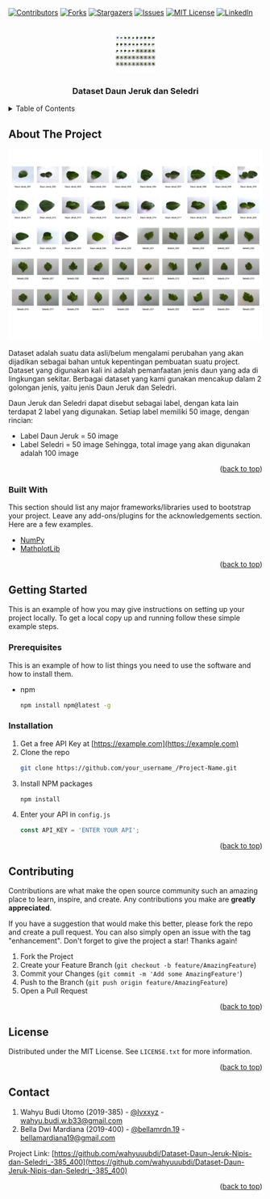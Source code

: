<div id="top"></div>

<!-- PROJECT SHIELDS -->
<!--
*** I'm using markdown "reference style" links for readability.
*** Reference links are enclosed in brackets [ ] instead of parentheses ( ).
*** See the bottom of this document for the declaration of the reference variables
*** for contributors-url, forks-url, etc. This is an optional, concise syntax you may use.
*** https://www.markdownguide.org/basic-syntax/#reference-style-links
-->
[![Contributors][contributors-shield]][contributors-url]
[![Forks][forks-shield]][forks-url]
[![Stargazers][stars-shield]][stars-url]
[![Issues][issues-shield]][issues-url]
[![MIT License][license-shield]][license-url]
[![LinkedIn][linkedin-shield]][linkedin-url]


<!-- PROJECT LOGO -->
<br />
<div align="center">
  <a href="https://github.com/wahyuuubdi/Dataset-Daun-Jeruk-Nipis-dan-Seledri_-385_400">
    <img src="image/overview_dataset.jpg" alt="Logo" width="80" height="80">
  </a>

  <h3 align="center">Dataset Daun Jeruk dan Seledri</h3>
</div>



<!-- TABLE OF CONTENTS -->
<details>
  <summary>Table of Contents</summary>
  <ol>
    <li>
      <a href="#about-the-project">About The Project</a>
      <ul>
        <li><a href="#built-with">Built With</a></li>
      </ul>
    </li>
    <li>
      <a href="#getting-started">Getting Started</a>
      <ul>
        <li><a href="#prerequisites">Prerequisites</a></li>
        <li><a href="#installation">Installation</a></li>
      </ul>
    </li>
    <li><a href="#contributing">Contributing</a></li>
    <li><a href="#license">License</a></li>
    <li><a href="#contact">Contact</a></li>
  </ol>
</details>



<!-- ABOUT THE PROJECT -->
## About The Project

[![Product Name Screen Shot][product-screenshot]](https://example.com)

Dataset adalah suatu data asli/belum mengalami perubahan yang akan dijadikan sebagai bahan untuk kepentingan pembuatan suatu project. Dataset yang digunakan kali ini adalah pemanfaatan jenis daun yang ada di lingkungan sekitar. Berbagai dataset yang kami gunakan mencakup dalam 2 golongan jenis, yaitu jenis Daun Jeruk dan Seledri. 

Daun Jeruk dan Seledri dapat disebut sebagai label, dengan kata lain terdapat 2 label yang digunakan. Setiap label memiliki 50 image, dengan rincian:
- Label Daun Jeruk = 50 image
- Label Seledri = 50 image
Sehingga, total image yang akan digunakan adalah 100 image

<p align="right">(<a href="#top">back to top</a>)</p>


### Built With

This section should list any major frameworks/libraries used to bootstrap your project. Leave any add-ons/plugins for the acknowledgements section. Here are a few examples.

* [NumPy](https://numpy.org/)
* [MathplotLib](https://matplotlib.org/)

<p align="right">(<a href="#top">back to top</a>)</p>

<!-- GETTING STARTED -->
## Getting Started

This is an example of how you may give instructions on setting up your project locally.
To get a local copy up and running follow these simple example steps.

### Prerequisites

This is an example of how to list things you need to use the software and how to install them.
* npm
  ```sh
  npm install npm@latest -g
  ```

### Installation

1. Get a free API Key at [https://example.com](https://example.com)
2. Clone the repo
   ```sh
   git clone https://github.com/your_username_/Project-Name.git
   ```
3. Install NPM packages
   ```sh
   npm install
   ```
4. Enter your API in `config.js`
   ```js
   const API_KEY = 'ENTER YOUR API';
   ```

<p align="right">(<a href="#top">back to top</a>)</p>

<!-- CONTRIBUTING -->
## Contributing

Contributions are what make the open source community such an amazing place to learn, inspire, and create. Any contributions you make are **greatly appreciated**.

If you have a suggestion that would make this better, please fork the repo and create a pull request. You can also simply open an issue with the tag "enhancement".
Don't forget to give the project a star! Thanks again!

1. Fork the Project
2. Create your Feature Branch (`git checkout -b feature/AmazingFeature`)
3. Commit your Changes (`git commit -m 'Add some AmazingFeature'`)
4. Push to the Branch (`git push origin feature/AmazingFeature`)
5. Open a Pull Request

<p align="right">(<a href="#top">back to top</a>)</p>

<!-- LICENSE -->
## License

Distributed under the MIT License. See `LICENSE.txt` for more information.

<p align="right">(<a href="#top">back to top</a>)</p>



<!-- CONTACT -->
## Contact

1. Wahyu Budi Utomo (2019-385) - [@lvxxyz](https://instagram.com/lvxxyz) - wahyu.budi.w.b33@gmail.com
2. Bella Dwi Mardiana (2019-400) - [@bellamrdn.19](https://instagram.com/bellamrdn.19) - bellamardiana19@gmail.com

Project Link: [https://github.com/wahyuuubdi/Dataset-Daun-Jeruk-Nipis-dan-Seledri_-385_400](https://github.com/wahyuuubdi/Dataset-Daun-Jeruk-Nipis-dan-Seledri_-385_400)

<p align="right">(<a href="#top">back to top</a>)</p>


<!-- MARKDOWN LINKS & IMAGES -->
<!-- https://www.markdownguide.org/basic-syntax/#reference-style-links -->
[contributors-shield]: https://img.shields.io/github/contributors/wahyuuubdi/Dataset-Daun-Jeruk-Nipis-dan-Seledri_-385_400.svg?style=for-the-badge
[contributors-url]: https://github.com/wahyuuubdi/Dataset-Daun-Jeruk-Nipis-dan-Seledri_-385_400/graphs/contributors
[forks-shield]: https://img.shields.io/github/forks/wahyuuubdi/Dataset-Daun-Jeruk-Nipis-dan-Seledri_-385_400.svg?style=for-the-badge
[forks-url]: https://github.com/wahyuuubdi/Dataset-Daun-Jeruk-Nipis-dan-Seledri_-385_400/network/members
[stars-shield]: https://img.shields.io/github/stars/wahyuuubdi/Dataset-Daun-Jeruk-Nipis-dan-Seledri_-385_400.svg?style=for-the-badge
[stars-url]: https://github.com/wahyuuubdi/Dataset-Daun-Jeruk-Nipis-dan-Seledri_-385_400/stargazers
[issues-shield]: https://img.shields.io/github/issues/wahyuuubdi/Dataset-Daun-Jeruk-Nipis-dan-Seledri_-385_400?style=for-the-badge
[issues-url]: https://github.com/wahyuuubdi/Dataset-Daun-Jeruk-Nipis-dan-Seledri_-385_400/issues
[license-shield]: https://img.shields.io/github/license/wahyuuubdi/Dataset-Daun-Jeruk-Nipis-dan-Seledri_-385_400.svg?style=for-the-badge
[license-url]: https://github.com/wahyuuubdi/Dataset-Daun-Jeruk-Nipis-dan-Seledri_-385_400/blob/master/LICENSE.txt
[linkedin-shield]: https://img.shields.io/badge/-LinkedIn-black.svg?style=for-the-badge&logo=linkedin&colorB=555
[linkedin-url]: https://linkedin.com/in/wahyubudiutomo
[product-screenshot]: image/overview_dataset.jpg
